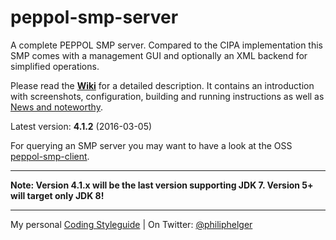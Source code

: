 # peppol-smp-server
A complete PEPPOL SMP server. Compared to the CIPA implementation this SMP comes with a management GUI and optionally an XML backend for simplified operations.

Please read the **[Wiki](https://github.com/phax/peppol-smp-server/wiki)** for a detailed description. It contains an introduction with screenshots, configuration, building and running instructions as well as [News and noteworthy](https://github.com/phax/peppol-smp-server/wiki/News-and-noteworthy).

Latest version: **4.1.2** (2016-03-05)

For querying an SMP server you may want to have a look at the OSS [peppol-smp-client](https://github.com/phax/peppol-commons/).

---

**Note: Version 4.1.x will be the last version supporting JDK 7. Version 5+ will target only JDK 8!** 

---

My personal [Coding Styleguide](https://github.com/phax/meta/blob/master/CodeingStyleguide.md) |
On Twitter: <a href="https://twitter.com/philiphelger">@philiphelger</a>
